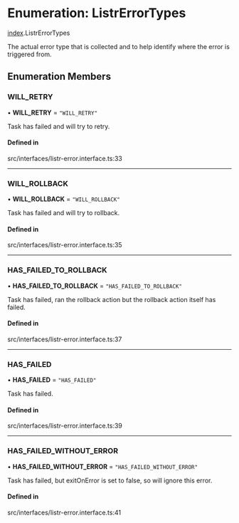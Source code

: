 # Enumeration: ListrErrorTypes

[index](../modules/index.md).ListrErrorTypes

The actual error type that is collected and to help identify where the error is triggered from.

## Enumeration Members

### WILL\_RETRY

• **WILL\_RETRY** = ``"WILL_RETRY"``

Task has failed and will try to retry.

#### Defined in

src/interfaces/listr-error.interface.ts:33

___

### WILL\_ROLLBACK

• **WILL\_ROLLBACK** = ``"WILL_ROLLBACK"``

Task has failed and will try to rollback.

#### Defined in

src/interfaces/listr-error.interface.ts:35

___

### HAS\_FAILED\_TO\_ROLLBACK

• **HAS\_FAILED\_TO\_ROLLBACK** = ``"HAS_FAILED_TO_ROLLBACK"``

Task has failed, ran the rollback action but the rollback action itself has failed.

#### Defined in

src/interfaces/listr-error.interface.ts:37

___

### HAS\_FAILED

• **HAS\_FAILED** = ``"HAS_FAILED"``

Task has failed.

#### Defined in

src/interfaces/listr-error.interface.ts:39

___

### HAS\_FAILED\_WITHOUT\_ERROR

• **HAS\_FAILED\_WITHOUT\_ERROR** = ``"HAS_FAILED_WITHOUT_ERROR"``

Task has failed, but exitOnError is set to false, so will ignore this error.

#### Defined in

src/interfaces/listr-error.interface.ts:41

